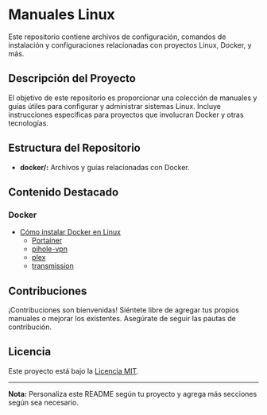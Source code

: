 # Manuales Linux

Este repositorio contiene archivos de configuración, comandos de instalación y configuraciones relacionadas con proyectos Linux, Docker, y más.

## Descripción del Proyecto

El objetivo de este repositorio es proporcionar una colección de manuales y guías útiles para configurar y administrar sistemas Linux. Incluye instrucciones específicas para proyectos que involucran Docker y otras tecnologías.

## Estructura del Repositorio

- **docker/:** Archivos y guías relacionadas con Docker.

## Contenido Destacado

### Docker

- [Cómo instalar Docker en Linux](DOCKER/Install_docker_and_docker-compose.md)
    - [Portainer](DOCKER/portainer)
    - [pihole-vpn](DOCKER/pihole-vpn)
    - [plex](DOCKER/plex)
    - [transmission](DOCKER/transmission)

## Contribuciones

¡Contribuciones son bienvenidas! Siéntete libre de agregar tus propios manuales o mejorar los existentes. Asegúrate de seguir las pautas de contribución.

## Licencia

Este proyecto está bajo la [Licencia MIT](LICENSE).

---
**Nota:** Personaliza este README según tu proyecto y agrega más secciones según sea necesario.
